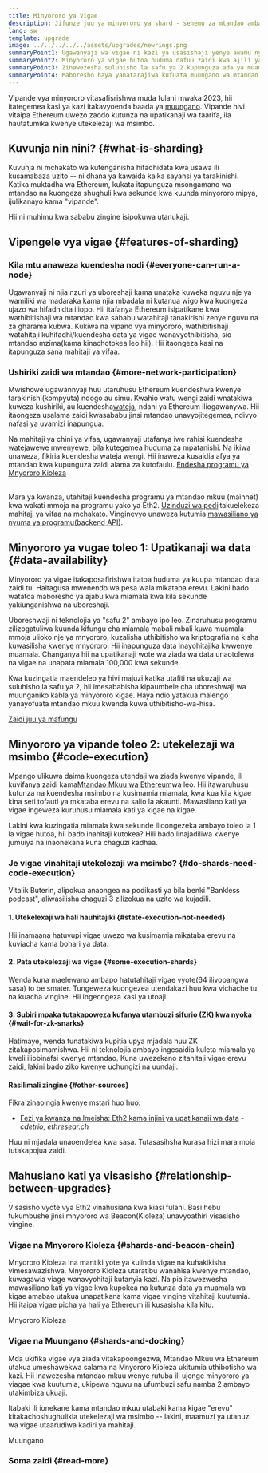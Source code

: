 ```yaml
---
title: Minyororo ya Vigae
description: Jifunze juu ya minyororo ya shard - sehemu za mtandao ambazo zinampa Ethereum uwezo zaidi wa shughuli na iwe rahisi kukimbia.
lang: sw
template: upgrade
image: ../../../../../assets/upgrades/newrings.png
summaryPoint1: Ugawanyaji wa vigae ni kazi ya usasishaji yenye awamu nyingi ili kuboresha utanukaji wa Ethereum na ujazo wake.
summaryPoint2: Minyororo ya vigae hutoa huduma nafuu zaidi kwa ajili ya safu za kuhifadhi programu na sehemu za kutunza data.
summaryPoint3: Zinawezesha suluhisho la safu ya 2 kupunguza ada ya muamala huku ikiinua usalama wa Ethereum.
summaryPoint4: Maboresho haya yanatarajiwa kufuata muungano wa mtandao mkuu na Mnyororo Kioleza.
---
```


<UpgradeStatus dateKey="page-upgrades-shards-date">
    Vipande vya minyororo vitasafisrishwa muda fulani mwaka 2023, hii itategemea kasi ya kazi itakavyoenda baada ya <a href="/upgrades/merge/">muungano</a>. Vipande hivi vitaipa Ethereum uwezo zaodo kutunza na upatikanaji wa taarifa, ila hautatumika kwenye utekelezaji wa msimbo.
</UpgradeStatus>

## Kuvunja nin nini? {#what-is-sharding}

Kuvunja ni mchakato wa kutenganisha hifadhidata kwa usawa ili kusamabaza uzito -- ni dhana ya kawaida kaika sayansi ya tarakinishi. Katika muktadha wa Ethereum, kukata itapunguza msongamano wa mtandao na kuongeza shughuli kwa sekunde kwa kuunda minyororo mipya, ijulikanayo kama "vipande".

Hii ni muhimu kwa sababu zingine isipokuwa utanukaji.

## Vipengele vya vigae {#features-of-sharding}

### Kila mtu anaweza kuendesha nodi {#everyone-can-run-a-node}

Ugawanyaji ni njia nzuri ya uboreshaji kama unataka kuweka nguvu nje ya wamiliki wa madaraka kama njia mbadala ni kutanua wigo kwa kuongeza ujazo wa hifadhidta iliopo. Hii itafanya Ethereum isipatikane kwa wathibitishaji wa mtandao kwa sababu watahitaji tanakirishi zenye nguvu na za gharama kubwa. Kukiwa na vipand vya minyororo, wathibitishaji watahitaji kuhifadhi/kuendesha data ya vigae wanavyothibitisha, sio mtandao mzima(kama kinachotokea leo hii). Hii itaongeza kasi na itapunguza sana mahitaji ya vifaa.

### Ushiriki zaidi wa mtandao {#more-network-participation}

Mwishowe ugawannyaji huu utaruhusu Ethereum kuendeshwa kwenye tarakinishi(kompyuta) ndogo au simu. Kwahio watu wengi zaidi wnatakiwa kuweza kushiriki, au kuendesha[wateja](/developers/docs/nodes-and-clients/), ndani ya Ethereum iliogawanywa. Hii itaongeza usalama zaidi kwasababu jinsi mtandao unavyojitegemea, ndivyo nafasi ya uvamizi inapungua.

Na mahitaji ya chini ya vifaa, ugawanyaji utafanya iwe rahisi kuendesha [wateja](/developers/docs/nodes-and-clients/)wewe mwenyewe, bila kutegemea huduma za mpatanishi. Na ikiwa unaweza, fikiria kuendesha wateja wengi. Hii inaweza kusaidia afya ya mtandao kwa kupunguza zaidi alama za kutofaulu. [Endesha programu ya Mnyororo Kioleza](/upgrades/get-involved/)

<br />

<InfoBanner isWarning={true}>
  Mara ya kwanza, utahitaji kuendesha programu ya mtandao mkuu (mainnet) kwa wakati mmoja na programu yako ya Eth2. <a href="https://launchpad.ethereum.org" target="_blank">Uzinduzi wa pedi</a>itakuelekeza mahitaji ya vifaa na mchakato. Vinginevyo unaweza kutumia <a href="/developers/docs/apis/backend/#available-libraries">mawasiliano ya nyuma ya programu(backend API)</a>.
</InfoBanner>

## Minyororo ya vugae toleo 1: Upatikanaji wa data {#data-availability}

Minyororo ya vigae itakaposafirishwa itatoa huduma ya kuupa mtandao data zaidi tu. Haitagusa mwenendo wa pesa wala mikataba erevu. Lakini bado watatoa maboresho ya ajabu kwa miamala kwa kila sekunde yakiunganishwa na uboreshaji.

Uboreshwaji ni teknolojia ya "safu 2" ambayo ipo leo. Zinaruhusu programu zilizogatuliwa kuunda kifungu cha miamala mabali mbali kuwa muamala mmoja ulioko nje ya mnyororo, kuzalisha uthibitisho wa kriptografia na kisha kuwasilisha kwenye mnyororo. Hii inapunguza data inayohitajika kwwenye muamala. Changanya hii na upatikanaji wote wa ziada wa data unaotolewa na vigae na unapata miamala 100,000 kwa sekunde.

<InfoBanner isWarning={false}>
  Kwa kuzingatia maendeleo ya hivi majuzi katika utafiti na ukuzaji wa suluhisho la safu ya 2, hii imesababisha kipaumbele cha uboreshwaji wa muunganiko kabla ya minyororo kigae. Haya ndio yatakua malengo yanayofuata mtandao mkuu kwenda kuwa uthibitisho-wa-hisa.

[Zaidi juu ya mafungu](/wasanidiprogramu/docs/ukuaji/safu--mafungu)
</InfoBanner>

## Minyororo ya vipande toleo 2: utekelezaji wa msimbo {#code-execution}

Mpango ulikuwa daima kuongeza utendaji wa ziada kwenye vipande, ili kuvifanya zaidi kama[Mtandao Mkuu wa Ethereum](/glossary/#mainnet)wa leo. Hii itawaruhusu kutunza na kuendesha msimbo na kusimamia miamala, kwa kua kila kigae kina seti tofauti ya mkataba erevu na salio la akaunti. Mawasliano kati ya vigae ingeweza kuruhusu miamala kati ya kigae na kigae.

Lakini kwa kuzingatia miamala kwa sekunde ilioongezeka ambayo toleo la 1 la vigae hutoa, hii bado inahitaji kutokea? Hili bado linajadiliwa kwenye jumuiya na inaonekana kuna chaguzi kadhaa.

### Je vigae vinahitaji utekelezaji wa msimbo? {#do-shards-need-code-execution}

Vitalik Buterin, alipokua anaongea na podikasti ya bila benki "Bankless podcast", aliwasilisha chaguzi 3 zilizokua na uzito wa kujadili.

<YouTube id="-R0j5AMUSzA" start="5841" />

#### 1. Utekelexaji wa hali hauhitajiki {#state-execution-not-needed}

Hii inamaana hatuvupi vigae uwezo wa kusimamia mikataba erevu na kuviacha kama bohari ya data.

#### 2. Pata utekelezaji wa vigae {#some-execution-shards}

Wenda kuna maelewano ambapo hatutahitaji vigae vyote(64 ilivopangwa sasa) to be smater. Tungeweza kuongezea utendakazi huu kwa vichache tu na kuacha vingine. Hii ingeongeza kasi ya utoaji.

#### 3. Subiri mpaka tutakapoweza kufanya utambuzi sifurio (ZK) kwa nyoka {#wait-for-zk-snarks}

Hatimaye, wenda tunatakiwa kupitia upya mjadala huu ZK zitakaposimamishwa. Hii ni teknolojia ambayo ingesaidia kuleta miamala ya kweli iliobinafsi kwenye mtandao. Kuna uwezekano zitahitaji vigae erevu zaidi, lakini bado ziko kwenye uchungizi na uundaji.

#### Rasilimali zingine {#other-sources}

Fikra zinaoingia kwenye mstari huo huo:

- [Fezi ya kwanza na Imeisha: Eth2 kama injini ya upatikanaji wa data](https://ethresear.ch/t/phase-one-and-done-eth2-as-a-data-availability-engine/5269/8) -_cdetrio, ethresear.ch_

Huu ni mjadala unaoendelea kwa sasa. Tutasasihsha kurasa hizi mara moja tutakapojua zaidi.

## Mahusiano kati ya visasisho {#relationship-between-upgrades}

Visasisho vyote vya Eth2 vinahusiana kwa kiasi fulani. Basi hebu tukumbushe jinsi mnyororo wa Beacon(Kioleza) unavyoathiri visasisho vingine.

### Vigae na Mnyororo Kioleza {#shards-and-beacon-chain}

Mnyororo Kioleza ina mantiki yote ya kulinda vigae na kuhakikisha vimesawazishwa. Mnyororo Kioleza utaratibu wanahisa kwenye mtandao, kuwagawia viage wanavyohitaji kufanyia kazi. Na pia itawezwesha mawasiliano kati ya vigae kwa kupokea na kutunza data ya muamala wa kigae amabao utakua unapatikana kama vigae vingine vitahitaji kuutumia. Hii itaipa vigae picha ya hali ya Ethereum ili kusasisha kila kitu.

<ButtonLink to="/upgrades/beacon-chain/">
  Mnyororo Kioleza
</ButtonLink>

### Vigae na Muungano {#shards-and-docking}

Mda ukifika vigae vya ziada vitakapoongezwa, Mtandao Mkuu wa Ethereum utakua umeshawekwa salama na Mnyororo Kioleza ukitumia uthibotisho wa kazi. Hii inawezesha mtandao mkuu wenye rutuba ili ujenge minyororo ya viagae kwa kuutumia, ukipewa nguvu na ufumbuzi safu namba 2 ambayo utakimbiza ukuaji.

Itabaki ili ionekane kama mtandao mkuu utabaki kama kigae "erevu" kitakachoshughulikia utekelezaji wa msimbo -- lakini, maamuzi ya utanuzi wa vigae utaarudiwa kadiri ya mahitaji.

<ButtonLink to="/upgrades/merge/">
  Muungano
</ButtonLink>

<Divider />

### Soma zaidi {#read-more}

<ShardChainsList />
